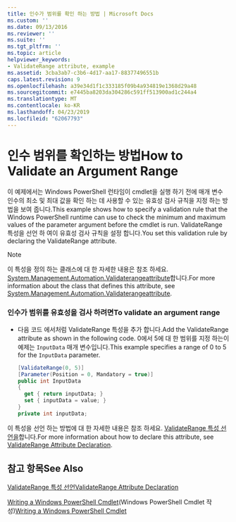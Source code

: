 ```yaml
---
title: 인수가 범위를 확인 하는 방법 | Microsoft Docs
ms.custom: ''
ms.date: 09/13/2016
ms.reviewer: ''
ms.suite: ''
ms.tgt_pltfrm: ''
ms.topic: article
helpviewer_keywords:
- ValidateRange attribute, example
ms.assetid: 3cba3ab7-c3b6-4d17-aa17-88377496551b
caps.latest.revision: 9
ms.openlocfilehash: a39e34d1f1c333185f09b4a934819e1368d29a48
ms.sourcegitcommit: e7445ba8203da304286c591ff513900ad1c244a4
ms.translationtype: MT
ms.contentlocale: ko-KR
ms.lasthandoff: 04/23/2019
ms.locfileid: "62067793"
---
```

# <a name="how-to-validate-an-argument-range"></a><span data-ttu-id="312ca-102">인수 범위를 확인하는 방법</span><span class="sxs-lookup"><span data-stu-id="312ca-102">How to Validate an Argument Range</span></span>

<span data-ttu-id="312ca-103">이 예제에서는 Windows PowerShell 런타임이 cmdlet을 실행 하기 전에 매개 변수 인수의 최소 및 최대 값을 확인 하는 데 사용할 수 있는 유효성 검사 규칙을 지정 하는 방법을 보여 줍니다.</span><span class="sxs-lookup"><span data-stu-id="312ca-103">This example shows how to specify a validation rule that the Windows PowerShell runtime can use to check the minimum and maximum values of the parameter argument before the cmdlet is run.</span></span> <span data-ttu-id="312ca-104">ValidateRange 특성을 선언 하 여이 유효성 검사 규칙을 설정 합니다.</span><span class="sxs-lookup"><span data-stu-id="312ca-104">You set this validation rule by declaring the ValidateRange attribute.</span></span>

> [!NOTE]
> <span data-ttu-id="312ca-105">이 특성을 정의 하는 클래스에 대 한 자세한 내용은 참조 하세요. [System.Management.Automation.Validaterangeattribute](/dotnet/api/System.Management.Automation.ValidateRangeAttribute)합니다.</span><span class="sxs-lookup"><span data-stu-id="312ca-105">For more information about the class that defines this attribute, see [System.Management.Automation.Validaterangeattribute](/dotnet/api/System.Management.Automation.ValidateRangeAttribute).</span></span>

### <a name="to-validate-an-argument-range"></a><span data-ttu-id="312ca-106">인수가 범위를 유효성을 검사 하려면</span><span class="sxs-lookup"><span data-stu-id="312ca-106">To validate an argument range</span></span>

- <span data-ttu-id="312ca-107">다음 코드 에서처럼 ValidateRange 특성을 추가 합니다.</span><span class="sxs-lookup"><span data-stu-id="312ca-107">Add the ValidateRange attribute as shown in the following code.</span></span> <span data-ttu-id="312ca-108">0에서 5에 대 한 범위를 지정 하는이 예제는 `InputData` 매개 변수입니다.</span><span class="sxs-lookup"><span data-stu-id="312ca-108">This example specifies a range of 0 to 5 for the `InputData` parameter.</span></span>

    ```csharp
    [ValidateRange(0, 5)]
    [Parameter(Position = 0, Mandatory = true)]
    public int InputData
    {
      get { return inputData; }
      set { inputData = value; }
    }
    private int inputData;
    ```

<span data-ttu-id="312ca-109">이 특성을 선언 하는 방법에 대 한 자세한 내용은 참조 하세요. [ValidateRange 특성 선언을](./validaterange-attribute-declaration.md)합니다.</span><span class="sxs-lookup"><span data-stu-id="312ca-109">For more information about how to declare this attribute, see [ValidateRange Attribute Declaration](./validaterange-attribute-declaration.md).</span></span>

## <a name="see-also"></a><span data-ttu-id="312ca-110">참고 항목</span><span class="sxs-lookup"><span data-stu-id="312ca-110">See Also</span></span>

[<span data-ttu-id="312ca-111">ValidateRange 특성 선언</span><span class="sxs-lookup"><span data-stu-id="312ca-111">ValidateRange Attribute Declaration</span></span>](./validaterange-attribute-declaration.md)

<span data-ttu-id="312ca-112">[Writing a Windows PowerShell Cmdlet](./writing-a-windows-powershell-cmdlet.md)(Windows PowerShell Cmdlet 작성)</span><span class="sxs-lookup"><span data-stu-id="312ca-112">[Writing a Windows PowerShell Cmdlet](./writing-a-windows-powershell-cmdlet.md)</span></span>
